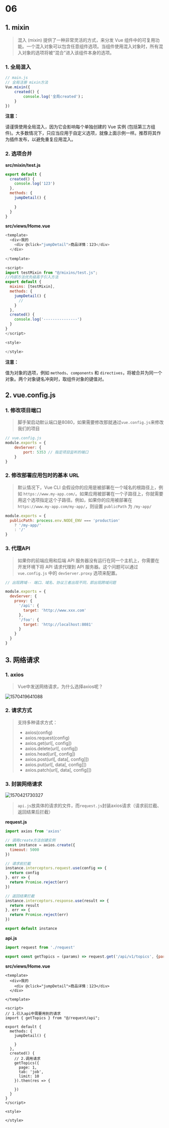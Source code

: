 # 06

## 1. mixin

> 混入 (mixin) 提供了一种非常灵活的方式，来分发 Vue 组件中的可复用功能。一个混入对象可以包含任意组件选项。当组件使用混入对象时，所有混入对象的选项将被“混合”进入该组件本身的选项。

### 1. 全局混入

```js
// main.js
// 全局注册 mixin方法
Vue.mixin({
    created() {
        console.log('全局created')；
    }
})
```

**注意：**

请谨慎使用全局混入，因为它会影响每个单独创建的 Vue 实例 (包括第三方组件)。大多数情况下，只应当应用于自定义选项，就像上面示例一样。推荐将其作为插件发布，以避免重复应用混入。



### 2. 选项合并

**src/mixin/test.js**

```js
export default {
  created() {
    console.log('123')
  },
  methods: {
    jumpDetail() {
      
    }
  }
}
```

**src/views/Home.vue**

```js
<template>
  <div>我的
    <div @click="jumpDetail">商品详情：123</div>
  </div>
  
</template>

<script>
import testMixin from "@/mixins/test.js";
//内部方法优先级高于引入方法
export default {
  mixins: [testMixin],
  methods: {
    jumpDetail() {
      //
    }
  },
  created() {
    console.log('---------------')
  }
}
</script>

<style>

</style>
```

**注意：**

值为对象的选项，例如 `methods`、`components` 和 `directives`，将被合并为同一个对象。两个对象键名冲突时，取组件对象的键值对。



## 2. vue.config.js

### 1. 修改项目端口

> 脚手架启动默认端口是8080，如果需要修改那就通过`vue.config.js`来修改我们的项目

```js
// vue.config.js
module.exports = {
    devServer: {
        port: 5353 // 指定项目监听的端口
    }
}
```



### 2. 修改部署应用包时的基本 URL

> 默认情况下，Vue CLI 会假设你的应用是被部署在一个域名的根路径上，例如 `https://www.my-app.com/`。如果应用被部署在一个子路径上，你就需要用这个选项指定这个子路径。例如，如果你的应用被部署在 `https://www.my-app.com/my-app/`，则设置 `publicPath` 为 `/my-app/`

```js
module.exports = {
  publicPath: process.env.NODE_ENV === 'production'
    ? '/my-app/'
    : '/'
}
```



### 3. 代理API

> 如果你的前端应用和后端 API 服务器没有运行在同一个主机上，你需要在开发环境下将 API 请求代理到 API 服务器。这个问题可以通过 `vue.config.js` 中的 `devServer.proxy` 选项来配置。

```js
// 出现跨域-- 端口、域名、协议三者出现不同，即出现跨域问题

module.exports = {
  devServer: {
    proxy: {
      '/api': {
        target: 'http://www.xxx.com'
      },
      '/foo': {
        target: 'http://localhost:8081'
      }
    }
  }
}
```



## 3. 网络请求

### 1. axios

> Vue中发送网络请求，为什么选择axios呢？

![1570419641088](img/1570419641088.png)



### 2. 请求方式

> 支持多种请求方式：
>
> - axios(config)
> - axios.request(config)
> - axios.get(url[, config])
> - axios.delete(url[, config])
> - axios.head(url[, config])
> - axios.post(url[, data[, config]])
> - axios.put(url[, data[, config]])
> - axios.patch(url[, data[, config]])



### 3. 封装网络请求

![1570421730327](img/1570421730327.png)

> `api.js`放具体的请求的文件，而`request.js`封装axios请求（请求前拦截、返回结果后拦截）



**request.js**

```js
import axios from 'axios'

// 调用create方法创建实例
const instance = axios.create({
  timeout: 5000
})

// 请求前拦截
instance.interceptors.request.use(config => {
  return config
}, err => {
  return Promise.reject(err)
})

// 返回结果拦截
instance.interceptors.response.use(result => {
  return result
}, err => {
  return Promise.reject(err)
})

export default instance
```



**api.js**

```js
import request from './request'

export const getTopics = (params) => request.get('/api/v1/topics', {params:params})
```



**src/views/Home.vue**

```vue
<template>
  <div>我的
    <div @click="jumpDetail">商品详情：123</div>
  </div>
  
</template>

<script>
// 1.引入api中需要用到的请求
import { getTopics } from "@/request/api";

export default {
  methods: {
    jumpDetail() {
      
    }
  },
  created() {
    // 2.调用请求
    getTopics({
      page: 1,
      tab: 'job',
      limit: 10
    }).then(res => {

    })
  }
}
</script>

<style>

</style>
```

